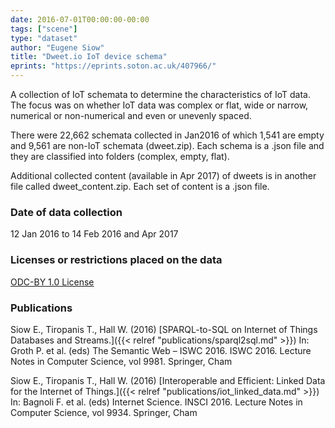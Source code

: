 ```yaml
---
date: 2016-07-01T00:00:00-00:00
tags: ["scene"]
type: "dataset"
author: "Eugene Siow"
title: "Dweet.io IoT device schema"
eprints: "https://eprints.soton.ac.uk/407966/"
---
```


A collection of IoT schemata to determine the characteristics of IoT data. The focus was on whether IoT data was complex or flat, wide or narrow, numerical or non-numerical and even or unevenly spaced.

There were 22,662 schemata collected in Jan2016 of which 1,541 are empty and 9,561 are non-IoT schemata (dweet.zip).
Each schema is a .json file and they are classified into folders (complex, empty, flat).

Additional collected content (available in Apr 2017) of dweets is in another file called dweet_content.zip.
Each set of content is a .json file.

### Date of data collection

12 Jan 2016 to 14 Feb 2016 and Apr 2017

### Licenses or restrictions placed on the data

[ODC-BY 1.0 License](https://opendatacommons.org/licenses/by/summary/)

### Publications

Siow E., Tiropanis T., Hall W. (2016) [SPARQL-to-SQL on Internet of Things Databases and Streams.]({{< relref "publications/sparql2sql.md" >}}) In: Groth P. et al. (eds) The Semantic Web – ISWC 2016. ISWC 2016. Lecture Notes in Computer Science, vol 9981. Springer, Cham

Siow E., Tiropanis T., Hall W. (2016) [Interoperable and Efficient: Linked Data for the Internet of Things.]({{< relref "publications/iot_linked_data.md" >}}) In: Bagnoli F. et al. (eds) Internet Science. INSCI 2016. Lecture Notes in Computer Science, vol 9934. Springer, Cham